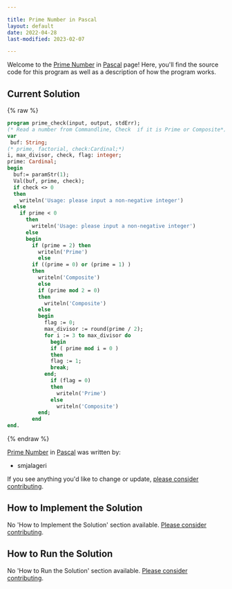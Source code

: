 ```yaml
---

title: Prime Number in Pascal
layout: default
date: 2022-04-28
last-modified: 2023-02-07

---
```


Welcome to the [Prime Number](https://sampleprograms.io/projects/prime-number) in [Pascal](https://sampleprograms.io/languages/pascal) page! Here, you'll find the source code for this program as well as a description of how the program works.

## Current Solution

{% raw %}

```pascal
program prime_check(input, output, stdErr);
(* Read a number from Commandline, Check  if it is Prime or Composite*)
var
 buf: String;
(* prime, factorial, check:Cardinal;*)
i, max_divisor, check, flag: integer;
prime: Cardinal;
begin    
  buf:= paramStr(1);
  Val(buf, prime, check);  
  if check <> 0
  then
    writeln('Usage: please input a non-negative integer')
  else
    if prime < 0
      then
        writeln('Usage: please input a non-negative integer')
      else
      begin
        if (prime = 2) then 
          writeln('Prime')
          else
        if ((prime = 0) or (prime = 1) )
        then
          writeln('Composite')
          else
          if (prime mod 2 = 0)
          then
            writeln('Composite')
          else
          begin
            flag := 0;
            max_divisor := round(prime / 2);
            for i := 3 to max_divisor do 
              begin
              if ( prime mod i = 0 ) 
              then
              flag := 1;
              break;
            end;
              if (flag = 0)
              then
                writeln('Prime')
              else
                writeln('Composite')
          end;
        end
end.
```

{% endraw %}

[Prime Number](https://sampleprograms.io/projects/prime-number) in [Pascal](https://sampleprograms.io/languages/pascal) was written by:

- smjalageri

If you see anything you'd like to change or update, [please consider contributing](https://github.com/TheRenegadeCoder/sample-programs).

## How to Implement the Solution

No 'How to Implement the Solution' section available. [Please consider contributing](https://github.com/TheRenegadeCoder/sample-programs-website).

## How to Run the Solution

No 'How to Run the Solution' section available. [Please consider contributing](https://github.com/TheRenegadeCoder/sample-programs-website).